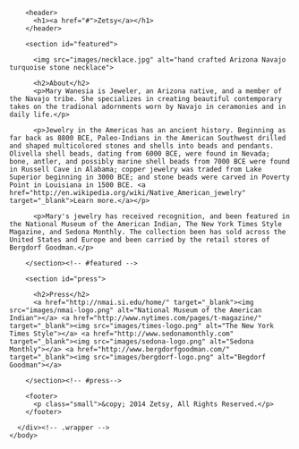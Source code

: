 <!doctype html>
<html lang="en">

  <head>
      <meta charset="utf-8">
      <title>Zetsy - Handmade</title>
      <link rel="stylesheet" href="http://cdnjs.cloudflare.com/ajax/libs/normalize/3.0.1/normalize.min.css">
      <link rel="stylesheet" href="css/style.css">
      <script src="http://cdnjs.cloudflare.com/ajax/libs/modernizr/2.8.1/modernizr.min.js"></script>
    </head>
    <body>
      <div class="wrapper">
        
        <header>
          <h1><a href="#">Zetsy</a></h1>
        </header>
  
        <section id="featured">
  
          <img src="images/necklace.jpg" alt="hand crafted Arizona Navajo turquoise stone necklace">
          
          <h2>About</h2>
          <p>Mary Wanesia is Jeweler, an Arizona native, and a member of the Navajo tribe. She specializes in creating beautiful contemporary takes on the tradional adornments worn by Navajo in ceramonies and in daily life.</p>
  
          <p>Jewelry in the Americas has an ancient history. Beginning as far back as 8800 BCE, Paleo-Indians in the American Southwest drilled and shaped multicolored stones and shells into beads and pendants. Olivella shell beads, dating from 6000 BCE, were found in Nevada; bone, antler, and possibly marine shell beads from 7000 BCE were found in Russell Cave in Alabama; copper jewelry was traded from Lake Superior beginning in 3000 BCE; and stone beads were carved in Poverty Point in Louisiana in 1500 BCE. <a href="http://en.wikipedia.org/wiki/Native_American_jewelry" target="_blank">Learn more.</a></p>
  
          <p>Mary's jewelry has received recognition, and been featured in the National Museum of the American Indian, The New York Times Style Magazine, and Sedona Monthly. The collection been has sold across the United States and Europe and been carried by the retail stores of Bergdorf Goodman.</p>
  
        </section><!-- #featured -->
  
        <section id="press">
  
          <h2>Press</h2>
          <a href="http://nmai.si.edu/home/" target="_blank"><img src="images/nmai-logo.png" alt="National Museum of the American Indian"></a> <a href="http://www.nytimes.com/pages/t-magazine/" target="_blank"><img src="images/times-logo.png" alt="The New York Times Style"></a> <a href="http://www.sedonamonthly.com" target="_blank"><img src="images/sedona-logo.png" alt="Sedona Monthly"></a> <a href="http://www.bergdorfgoodman.com/" target="_blank"><img src="images/bergdorf-logo.png" alt="Begdorf Goodman"></a>
  
        </section><!-- #press-->
  
        <footer>
          <p class="small">&copy; 2014 Zetsy, All Rights Reserved.</p>
        </footer>
  
      </div><!-- .wrapper -->
    </body>
    
  </html>

